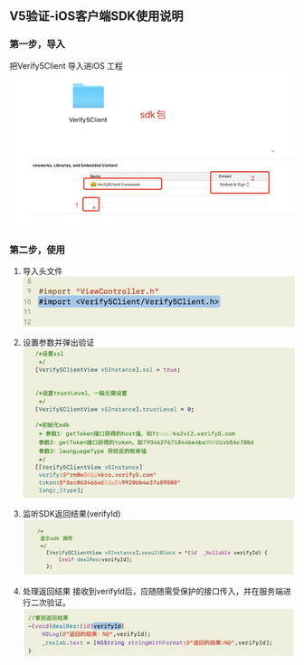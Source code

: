 ## V5验证-iOS客户端SDK使用说明
### 第一步，导入

把Verify5Client 导入进iOS 工程
![alt 导入](./md-assess/1.jpg "导入")

### 第二步，使用

1. 导入头文件
![alt 导入头文件](./md-assess/2.jpg "导入头文件")

2. 设置参数并弹出验证
![alt 设置参数并弹出验证](./md-assess/3.jpg "设置参数并弹出验证")

3. 监听SDK返回结果(verifyId)
![alt 监听SDK返回结果](./md-assess/4.jpg "监听SDK返回结果")

4. 处理返回结果
接收到verifyId后，应随随需受保护的接口传入，并在服务端进行二次验证。
![alt 处理返回结果](./md-assess/5.jpg "处理返回结果")

